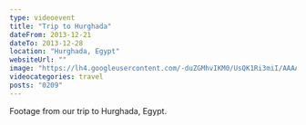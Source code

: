 ```yaml
---
type: videoevent
title: "Trip to Hurghada"
dateFrom: 2013-12-21
dateTo: 2013-12-28
location: "Hurghada, Egypt"
websiteUrl: ""
image: "https://lh4.googleusercontent.com/-duZGMhvIKM0/UsQK1Ri3miI/AAAAAAAAbHw/GbRFuIhwfBk/s1600/dsc02053.picasaweb.jpg"
videocategories: travel
posts: "0209"
---
```


Footage from our trip to Hurghada, Egypt.

